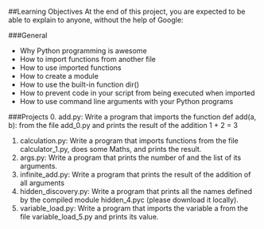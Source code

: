 ##Learning Objectives
At the end of this project, you are expected to be able to explain to anyone, without the help of Google:

<!--General-->
###General
- Why Python programming is awesome
- How to import functions from another file
- How to use imported functions
- How to create a module
- How to use the built-in function dir()
- How to prevent code in your script from being executed when imported
- How to use command line arguments with your Python programs

<!--Projects-->
###Projects
0. add.py: Write a program that imports the function def add(a, b): from the file add_0.py and prints the result of the addition 1 + 2 = 3
1. calculation.py: Write a program that imports functions from the file calculator_1.py, does some Maths, and prints the result.
2. args.py: Write a program that prints the number of and the list of its arguments.
3. infinite_add.py: Write a program that prints the result of the addition of all arguments
4. hidden_discovery.py: Write a program that prints all the names defined by the compiled module hidden_4.pyc (please download it locally).
5. variable_load.py: Write a program that imports the variable a from the file variable_load_5.py and prints its value. 

